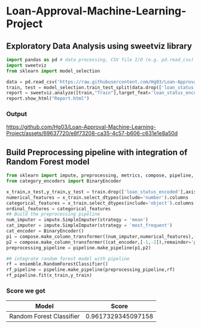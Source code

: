 # Loan-Approval-Machine-Learning-Project

## Exploratory Data Analysis using sweetviz library

```python
import pandas as pd # data processing, CSV file I/O (e.g. pd.read_csv)
import sweetviz
from sklearn import model_selection

data = pd.read_csv('https://raw.githubusercontent.com/Hg03/Loan-Approval-Machine-Learning-Project/main/data/loan_data.csv')
train, test = model_selection.train_test_split(data.drop(['loan_status'],axis=1), test_size=0.3,shuffle=42,stratify=data.loan_status_encoded)
report = sweetviz.analyze([train,"Train"],target_feat='loan_status_encoded')
report.show_html("Report.html")
```

### Output

https://github.com/Hg03/Loan-Approval-Machine-Learning-Project/assets/69637720/e8f73208-ca35-4c57-b606-c631e1e8a50d

## Build Preprocessing pipeline with integration of Random Forest model

```python
from sklearn import impute, preprocessing, metrics, compose, pipeline, tree, ensemble, linear_model
from category_encoders import BinaryEncoder

x_train,x_test,y_train,y_test = train.drop(['loan_status_encoded'],axis=1),test.drop(['loan_status_encoded'],axis=1),train.loan_status_encoded,test.loan_status_encoded
numerical_features = x_train.select_dtypes(include='number').columns
categorical_features = x_train.select_dtypes(include='object').columns
ordinal_features = categorical_features
## Build the preprocessing pipeline
num_imputer = impute.SimpleImputer(strategy = 'mean')
cat_imputer = impute.SimpleImputer(strategy = 'most_frequent')
cat_encoder = BinaryEncoder()
p1 = compose.make_column_transformer((num_imputer,numerical_features),(cat_imputer,['education','self_employed']),remainder='passthrough')
p2 = compose.make_column_transformer((cat_encoder,[-1,-2]),remainder='passthrough')
preprocessing_pipeline = pipeline.make_pipeline(p1,p2)

## integrate random forest model with pipeline
rf = ensemble.RandomForestClassifier()
rf_pipeline = pipeline.make_pipeline(preprocessing_pipeline,rf)
rf_pipeline.fit(x_train,y_train)
```

### Score we got
|Model|Score|
|-----|-----|
|Random Forest Classifier|0.9617329345097158|



